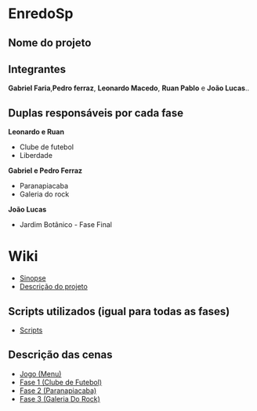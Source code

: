 # EnredoSp

## Nome do projeto 


## Integrantes
**Gabriel Faria**,**Pedro ferraz**, **Leonardo Macedo**, **Ruan Pablo** e **João Lucas**..

## Duplas responsáveis por cada fase

**Leonardo e Ruan**
* Clube de futebol
* Liberdade

**Gabriel e Pedro Ferraz**
* Paranapiacaba
* Galeria do rock

**João Lucas**
* Jardim Botânico - Fase Final

# Wiki
- <a href="https://github.com/Gabriele-sousa/EnredoSp/wiki/Sinopse-Geral"> Sinopse </a>
- <a href="https://github.com/Gabriele-sousa/EnredoSp/wiki/Descri%C3%A7%C3%A3o-do-projeto"> Descrição do projeto </a>

## Scripts utilizados (igual para todas as fases)
- <a href="https://github.com/RuanPSilva/EnredoSp/wiki/Scripts"> Scripts </a>

## Descrição das cenas
- <a href="https://github.com/RuanPSilva/EnredoSp/wiki/Jogo-(Menu)"> Jogo (Menu) </a>
- <a href="https://github.com/RuanPSilva/EnredoSp/wiki/Fase-1"> Fase 1 (Clube de Futebol) </a>
- <a href="https://github.com/RuanPSilva/EnredoSp/wiki/Fase-2-(Paranapiacaba)"> Fase 2 (Paranapiacaba)</a>
- <a href="https://github.com/RuanPSilva/EnredoSp/wiki/Fase-3-%E2%80%90-Galeria-Do-Rock"> Fase 3 (Galeria Do Rock)</a>

